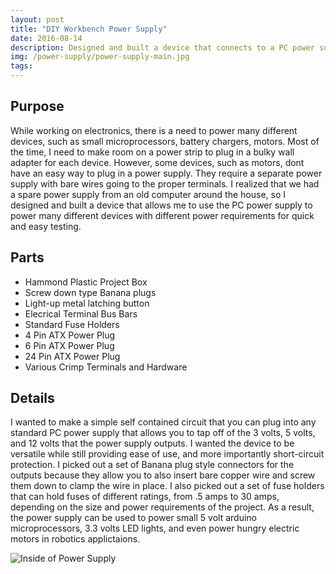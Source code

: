 ```yaml
---
layout: post
title: "DIY Workbench Power Supply"
date: 2016-08-14
description: Designed and built a device that connects to a PC power supply to provide multiple voltages used for running electronics.
img: /power-supply/power-supply-main.jpg
tags:
---
```


## Purpose
While working on electronics, there is a need to power many different devices, such as small microprocessors, battery chargers, motors. Most of the time, I need to make room on a power strip to plug in a bulky wall adapter for each device. However, some devices, such as motors, dont have an easy way to plug in a power supply. They require a separate power supply with bare wires going to the proper terminals. I realized that we had a spare power supply from an old computer around the house, so I designed and built a device that allows me to use the PC power supply to power many different devices with different power requirements for quick and easy testing.

## Parts
* Hammond Plastic Project Box
* Screw down type Banana plugs
* Light-up metal latching button
* Elecrical Terminal Bus Bars
* Standard Fuse Holders
* 4 Pin ATX Power Plug
* 6 Pin ATX Power Plug
* 24 Pin ATX Power Plug
* Various Crimp Terminals and Hardware

## Details
I wanted to make a simple self contained circuit that you can plug into any standard PC power supply that allows you to tap off of the 3 volts, 5 volts, and 12 volts that the power supply outputs. I wanted the device to be versatile while still providing ease of use, and more importantly short-circuit protection. I picked out a set of Banana plug style connectors for the outputs because they allow you to also insert bare copper wire and screw them down to clamp the wire in place. I also picked out a set of fuse holders that can hold fuses of different ratings, from .5 amps to 30 amps, depending on the size and power requirements of the project. As a result, the power supply can be used to power small 5 volt arduino microprocessors, 3.3 volts LED lights, and even power hungry electric motors in robotics applictaions.

![Inside of Power Supply](http://wbenb.github.io/assets/img/power-supply/power-supply-inside.jpg)
